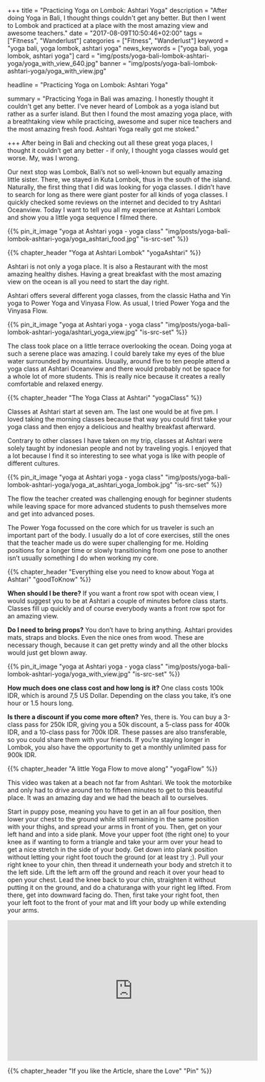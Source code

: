 +++
title = "Practicing Yoga on Lombok: Ashtari Yoga"
description = "After doing Yoga in Bali, I thought things couldn't get any better. But then I went to Lombok and practiced at a place with the most amazing view and awesome teachers."
date = "2017-08-09T10:50:46+02:00"
tags = ["Fitness", "Wanderlust"]
categories = ["Fitness", "Wanderlust"]
keyword = "yoga bali, yoga lombok, ashtari yoga"
news_keywords = ["yoga bali, yoga lombok, ashtari yoga"]
card = "img/posts/yoga-bali-lombok-ashtari-yoga/yoga_with_view_640.jpg"
banner = "img/posts/yoga-bali-lombok-ashtari-yoga/yoga_with_view.jpg"

headline = "Practicing Yoga on Lombok: Ashtari Yoga"

summary = "Practicing Yoga in Bali was amazing. I honestly thought it couldn't get any better. I've never heard of Lombok as a yoga island but rather as a surfer island. But then I found the most amazing yoga place, with a breathtaking view while practicing, awesome and super nice teachers and the most amazing fresh food. Ashtari Yoga really got me stoked." 

+++
After being in Bali and checking out all these great yoga places, I thought it couldn’t get any better - if only, I thought yoga classes would get worse. My, was I wrong. 

Our next stop was Lombok, Bali’s not so well-known but equally amazing little sister. There, we stayed in Kuta Lombok, thus in the south of the island. Naturally, the first thing that I did was looking for yoga classes. I didn’t have to search for long as there were giant poster for all kinds of yoga classes. I quickly checked some reviews on the internet and decided to try Ashtari Oceanview. Today I want to tell you all my experience at Ashtari Lombok and show you a little yoga sequence I filmed there. 

{{% pin_it_image "yoga at Ashtari yoga - yoga class" "img/posts/yoga-bali-lombok-ashtari-yoga/yoga_ashtari_food.jpg" "is-src-set" %}}

{{% chapter_header "Yoga at Ashtari Lombok" "yogaAshtari" %}}

Ashtari is not only a yoga place. It is also a Restaurant with the most amazing healthy dishes. Having a great breakfast with the most amazing view on the ocean is all you need to start the day right. 

Ashtari offers several different yoga classes, from the classic Hatha and Yin yoga to Power Yoga and Vinyasa Flow. As usual, I tried Power Yoga and the Vinyasa Flow.

{{% pin_it_image "yoga at Ashtari yoga - yoga class" "img/posts/yoga-bali-lombok-ashtari-yoga/ashtari_yoga_view.jpg" "is-src-set" %}}

The class took place on a little terrace overlooking the ocean. Doing yoga at such a serene place was amazing. I could barely take my eyes of the blue water surrounded by mountains. Usually, around five to ten people attend a yoga class at Ashtari Oceanview and there would probably not be space for a whole lot of more students. This is really nice because it creates a really comfortable and relaxed energy. 

{{% chapter_header "The Yoga Class at Ashtari" "yogaClass" %}}

Classes at Ashtari start at seven am. The last one would be at five pm. I loved taking the morning classes because that way you could first take your yoga class and then enjoy a delicious and healthy breakfast afterward. 

Contrary to other classes I have taken on my trip, classes at Ashtari were solely taught by indonesian people and not by traveling yogis. I enjoyed that a lot because I find it so interesting to see what yoga is like with people of different cultures. 

{{% pin_it_image "yoga at Ashtari yoga - yoga class" "img/posts/yoga-bali-lombok-ashtari-yoga/yoga_at_ashtari_yoga_lombok.jpg" "is-src-set" %}}

The flow the teacher created was challenging enough for beginner students while leaving space for more advanced students to push themselves more and get into advanced poses.
 
The Power Yoga focussed on the core which for us traveler is such an important part of the body. I usually do a lot of core exercises, still the ones that the teacher made us do were super challenging for me. Holding positions for a longer time or slowly transitioning from one pose to another isn’t usually something I do when working my core. 

{{% chapter_header "Everything else you need to know about Yoga at Ashtari" "goodToKnow" %}}

**When should I be there?**
If you want a front row spot with ocean view, I would suggest you to be at Ashtari a couple of minutes before class starts. Classes fill up quickly and of course everybody wants a front row spot for an amazing view. 

**Do I need to bring props?**
You don’t have to bring anything. Ashtari provides mats, straps and blocks. Even the nice ones from wood. These are necessary though, because it can get pretty windy and all the other blocks would just get blown away.

{{% pin_it_image "yoga at Ashtari yoga - yoga class" "img/posts/yoga-bali-lombok-ashtari-yoga/yoga_with_view.jpg" "is-src-set" %}}

**How much does one class cost and how long is it?**
One class costs 100k IDR, which is around 7,5 US Dollar. Depending on the class you take, it’s one hour or 1.5 hours long.

**Is there a discount if you come more often?**
Yes, there is. You can buy a 3-class pass for 250k IDR, giving you a 50k discount, a 5-class pass for 400k IDR, and a 10-class pass for 700k IDR. These passes are also transferable, so you could share them with your friends. If you’re staying longer in Lombok, you also have the opportunity to get a monthly unlimited pass for 900k IDR. 

{{% chapter_header "A little Yoga Flow to move along" "yogaFlow" %}}

This video was taken at a beach not far from Ashtari. We took the motorbike and only had to drive around ten to fifteen minutes to get to this beautiful place. It was an amazing day and we had the beach all to ourselves. 

Start in puppy pose, meaning you have to get in an all four position, then lower your chest to the ground while still remaining in the same position with your thighs, and spread your arms in front of you. Then, get on your left hand and into a side plank. Move your upper foot (the right one) to your knee as if wanting to form a triangle and take your arm over your head to get a nice stretch in the side of your body. Get down into plank position without letting your right foot touch the ground (or at least try ;). Pull your right knee to your chin, then thread it underneath your body and stretch it to the left side. Lift the left arm off the ground and reach it over your head to open your chest. Lead the knee back to your chin, straighten it without putting it on the ground, and do a chaturanga with your right leg lifted. From there, get into downward facing do. Then, first take your right foot, then your left foot to the front of your mat and lift your body up while extending your arms.

<div class="row">
  <div class="col-md-9 col-centered">
      <iframe width="560" height="315" src="https://www.youtube.com/embed/yGUAn8pVp8o" frameborder="0" allowfullscreen></iframe>
  </div>
</div>

{{% chapter_header "If you like the Article, share the Love" "Pin" %}}

<div class="row">
  <div class="col-md-7 col-centered">
      <a data-pin-do="embedPin" data-pin-width="large" href="https://www.pinterest.com/pin/488570259567196062/"></a>
  </div>
</div>





















